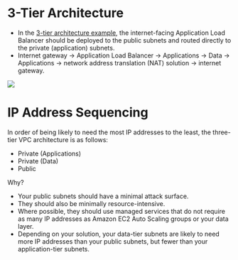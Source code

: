 # 3-Tier Architecture
- In the [3-tier architecture example](https://towardsaws.com/3-tier-architecture-in-aws-e1f8aa58b117), the internet-facing Application Load Balancer should be deployed to the public subnets and routed directly to the private (application) subnets.
- Internet gateway -> Application Load Balancer -> Applications -> Data -> Applications -> network address translation (NAT) solution -> internet gateway.

![](https://miro.medium.com/v2/resize:fit:1400/format:webp/1*DvuvxEPeuCgjefJugj4Idg.jpeg)

# IP Address Sequencing
In order of being likely to need the most IP addresses to the least, the three-tier VPC architecture is as follows:
- Private (Applications)
- Private (Data)
- Public

Why?
- Your public subnets should have a minimal attack surface.
- They should also be minimally resource-intensive. 
- Where possible, they should use managed services that do not require as many IP addresses as Amazon EC2 Auto Scaling groups or your data layer.
- Depending on your solution, your data-tier subnets are likely to need more IP addresses than your public subnets, but fewer than your application-tier subnets.